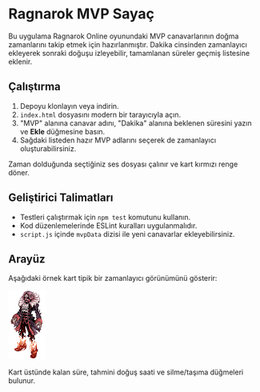 # Ragnarok MVP Sayaç

Bu uygulama Ragnarok Online oyunundaki MVP canavarlarının doğma zamanlarını takip etmek için hazırlanmıştır. Dakika cinsinden zamanlayıcı ekleyerek sonraki doğuşu izleyebilir, tamamlanan süreler geçmiş listesine eklenir.

## Çalıştırma

1. Depoyu klonlayın veya indirin.
2. `index.html` dosyasını modern bir tarayıcıyla açın.
3. "MVP" alanına canavar adını, "Dakika" alanına beklenen süresini yazın ve **Ekle** düğmesine basın.
4. Sağdaki listeden hazır MVP adlarını seçerek de zamanlayıcı oluşturabilirsiniz.

Zaman dolduğunda seçtiğiniz ses dosyası çalınır ve kart kırmızı renge döner.

## Geliştirici Talimatları

- Testleri çalıştırmak için `npm test` komutunu kullanın.
- Kod düzenlemelerinde ESLint kuralları uygulanmalıdır.
- `script.js` içinde `mvpData` dizisi ile yeni canavarlar ekleyebilirsiniz.

## Arayüz

Aşağıdaki örnek kart tipik bir zamanlayıcı görünümünü gösterir:

![Örnek](MVP%20Giff/DRACULA.gif)

Kart üstünde kalan süre, tahmini doğuş saati ve silme/taşıma düğmeleri bulunur.
